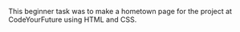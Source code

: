 This beginner task was to make a hometown page for the project at CodeYourFuture using HTML and CSS.